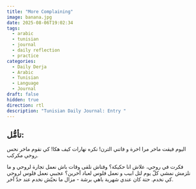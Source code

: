 ```yaml
---
title: "More Complaining"
image: banana.jpg
date: 2025-08-06T19:02:34
tags:
  - arabic
  - tunisian
  - journal
  - daily reflection
  - practice
categories:
  - Daily Derja
  - Arabic
  - Tunisian
  - Language
  - Journal
draft: false
hidden: true
direction: rtl
description: "Tunisian Daily Journal: Entry "
---
```


## تأمُّل:

اليوم فيقت ماخر مرا اخرة و فاتني الترن! نكره نهارات كيف هكا! كي نقوم ماخر نحس روحي مكركب.

فكرت في روحي، علاش انا حكيكة؟ وقتاش نلقى وقات باش نعمل تجارة لروحي و ما نلزمش نمشي كلّ يوم لتل ابيب و نعمل فلوس لعباد آخرين؟ عجببي نعمل فلوس لروحي كي نخدم. حتة كان عندي شهرية باهي برشة - مزال ما نحبّش نخدم عند حدّ آخر.


